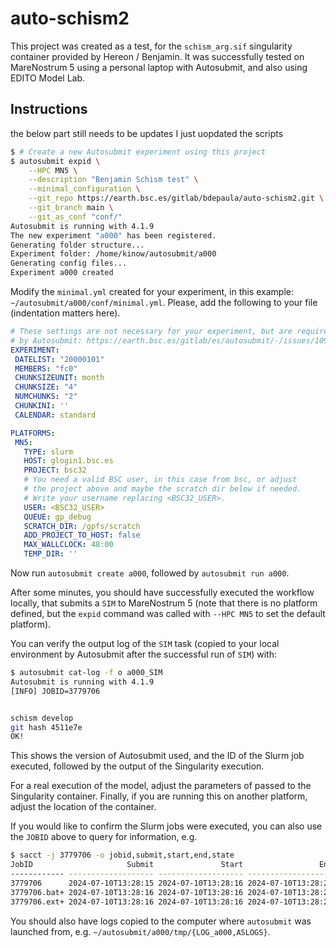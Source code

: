 # auto-schism2

This project was created as a test, for the `schism_arg.sif` singularity
container provided by Hereon / Benjamin. It was successfully tested
on MareNostrum 5 using a personal laptop with Autosubmit, and also
using EDITO Model Lab.

## Instructions
the below part still needs to be updates I just uopdated the scripts

```bash
$ # Create a new Autosubmit experiment using this project
$ autosubmit expid \
    --HPC MN5 \
    --description "Benjamin Schism test" \
    --minimal_configuration \
    --git_repo https://earth.bsc.es/gitlab/bdepaula/auto-schism2.git \
    --git_branch main \
    --git_as_conf "conf/"
Autosubmit is running with 4.1.9
The new experiment "a000" has been registered.
Generating folder structure...
Experiment folder: /home/kinow/autosubmit/a000
Generating config files...
Experiment a000 created
```

Modify the `minimal.yml` created for your experiment, in this example:
`~/autosubmit/a000/conf/minimal.yml`. Please, add the following to
your file (indentation matters here).

 ```yaml
# These settings are not necessary for your experiment, but are required
# by Autosubmit: https://earth.bsc.es/gitlab/es/autosubmit/-/issues/1091
EXPERIMENT:
  DATELIST: "20000101"
  MEMBERS: "fc0"
  CHUNKSIZEUNIT: month
  CHUNKSIZE: "4"
  NUMCHUNKS: "2"
  CHUNKINI: ''
  CALENDAR: standard

PLATFORMS:
  MN5:
    TYPE: slurm
    HOST: glogin1.bsc.es
    PROJECT: bsc32
    # You need a valid BSC user, in this case from bsc, or adjust
    # the project above and maybe the scratch dir below if needed.
    # Write your username replacing <BSC32_USER>.
    USER: <BSC32_USER>
    QUEUE: gp_debug
    SCRATCH_DIR: /gpfs/scratch
    ADD_PROJECT_TO_HOST: false
    MAX_WALLCLOCK: 48:00
    TEMP_DIR: ''
 ```

Now run `autosubmit create a000`, followed by `autosubmit run a000`.

After some minutes, you should have successfully executed the workflow
locally, that submits a `SIM` to MareNostrum 5 (note that there is
no platform defined, but the `expid` command was called with `--HPC MN5`
to set the default platform).

You can verify the output log of the `SIM` task (copied to your local
environment by Autosubmit after the successful run of `SIM`) with:

 ```bash
$ autosubmit cat-log -f o a000_SIM
Autosubmit is running with 4.1.9
[INFO] JOBID=3779706

 
 schism develop
 git hash 4511e7e
OK!
 ```

This shows the version of Autosubmit used, and the ID of the Slurm job
executed, followed by the output of the Singularity execution.

For a real execution of the model, adjust the parameters of passed to
the Singularity container. Finally, if you are running this on another
platform, adjust the location of the container.

If you would like to confirm the Slurm jobs were executed, you can
also use the `JOBID` above to query for information, e.g.

```bash
$ sacct -j 3779706 -o jobid,submit,start,end,state
JobID                     Submit               Start                 End      State 
------------ ------------------- ------------------- ------------------- ---------- 
3779706      2024-07-10T13:28:15 2024-07-10T13:28:16 2024-07-10T13:28:20  COMPLETED 
3779706.bat+ 2024-07-10T13:28:16 2024-07-10T13:28:16 2024-07-10T13:28:20  COMPLETED 
3779706.ext+ 2024-07-10T13:28:16 2024-07-10T13:28:16 2024-07-10T13:28:20  COMPLETED 

```

You should also have logs copied to the computer where `autosubmit`
was launched from, e.g. `~/autosubmit/a000/tmp/{LOG_a000,ASLOGS}`.
